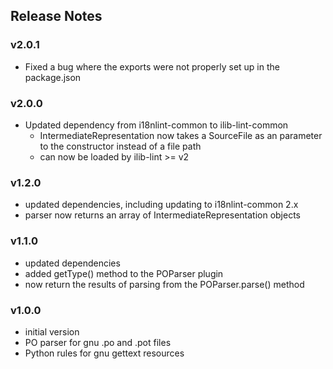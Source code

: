 ## Release Notes

### v2.0.1

- Fixed a bug where the exports were not properly set up in the package.json

### v2.0.0

- Updated dependency from i18nlint-common to ilib-lint-common
    - IntermediateRepresentation now takes a SourceFile as an
      parameter to the constructor instead of a file path
    - can now be loaded by ilib-lint >= v2

### v1.2.0

- updated dependencies, including updating to i18nlint-common 2.x
- parser now returns an array of IntermediateRepresentation objects

### v1.1.0

- updated dependencies
- added getType() method to the POParser plugin
- now return the results of parsing from the POParser.parse() method

### v1.0.0

- initial version
- PO parser for gnu .po and .pot files
- Python rules for gnu gettext resources
